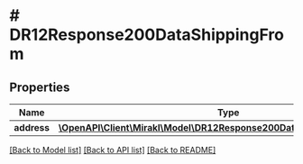 # # DR12Response200DataShippingFrom

## Properties

Name | Type | Description | Notes
------------ | ------------- | ------------- | -------------
**address** | [**\OpenAPI\Client\Mirakl\Model\DR12Response200DataShippingFromAddress**](DR12Response200DataShippingFromAddress.md) |  | [optional]

[[Back to Model list]](../../README.md#models) [[Back to API list]](../../README.md#endpoints) [[Back to README]](../../README.md)
